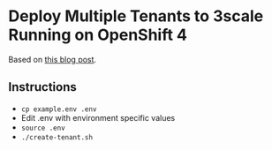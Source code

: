 # Deploy Multiple Tenants to 3scale Running on OpenShift 4

Based on [this blog post](https://developers.redhat.com/blog/2019/09/09/install-3scale-multitenant-in-7-commands#commands).

## Instructions

* `cp example.env .env`
* Edit .env with environment specific values
* `source .env`
* `./create-tenant.sh`
